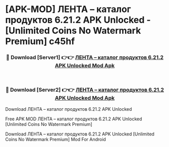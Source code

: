 # [APK-MOD] ЛЕНТА – каталог продуктов 6.21.2 APK Unlocked - [Unlimited Coins No Watermark Premium] c45hf



<div align="center">
<h3>🔴 Download [Server1] 👉👉 <a href="https://momento.my/?title=ЛЕНТА_–_каталог_продуктов_6.21.2_APK_Unlocked">ЛЕНТА – каталог продуктов 6.21.2 APK Unlocked Mod Apk</a></h3><br>

<h3>🔴 Download [Server2] 👉👉 <a href="https://momento.my/?title=ЛЕНТА_–_каталог_продуктов_6.21.2_APK_Unlocked">ЛЕНТА – каталог продуктов 6.21.2 APK Unlocked Mod Apk</a></h3>
</div>



Download ЛЕНТА – каталог продуктов 6.21.2 APK Unlocked 

Free APK MOD ЛЕНТА – каталог продуктов 6.21.2 APK Unlocked [Unlimited Coins No Watermark Premium]

Download ЛЕНТА – каталог продуктов 6.21.2 APK Unlocked [Unlimited Coins No Watermark Premium] Mod For Android
